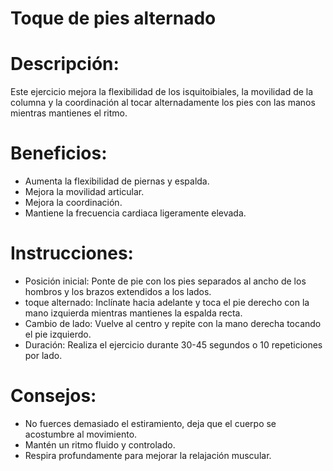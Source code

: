 # Toque de pies alternado

# Descripción:

Este ejercicio mejora la flexibilidad de los isquitoibiales, la movilidad de la columna y la coordinación al tocar alternadamente los pies con las manos mientras mantienes el ritmo.

# Beneficios:

- Aumenta la flexibilidad de piernas y espalda.
- Mejora la movilidad articular.
- Mejora la coordinación.
- Mantiene la frecuencia cardiaca ligeramente elevada.

# Instrucciones:

- Posición inicial:
	Ponte de pie con los pies separados al ancho de los hombros y los brazos extendidos a los lados.
- toque alternado:
	Inclínate hacia adelante y toca el pie derecho con la mano izquierda mientras mantienes la espalda recta.
- Cambio de lado:
	Vuelve al centro y repite con la mano derecha tocando el pie izquierdo.
- Duración: Realiza el ejercicio durante 30-45 segundos o 10 repeticiones por lado.

# Consejos:

- No fuerces demasiado el estiramiento, deja que el cuerpo se acostumbre al movimiento.
- Mantén un ritmo fluido y controlado.
- Respira profundamente para mejorar la relajación muscular.
